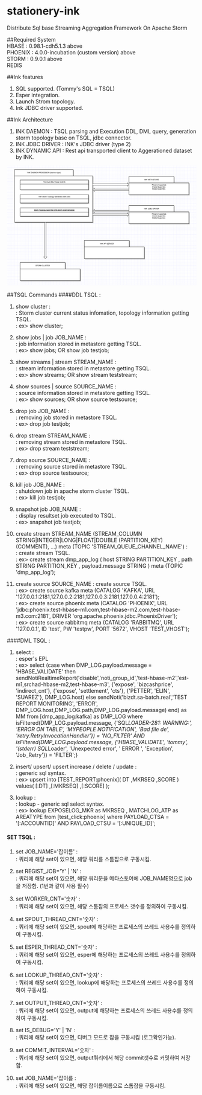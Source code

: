 # stationery-ink
Distribute Sql base Streaming Aggregation Framework On Apache Storm

##Required System    
HBASE : 0.98.1-cdh5.1.3 above    
PHOENIX : 4.0.0-incubation (custom version) above    
STORM : 0.9.0.1 above    
REDIS    

##Ink features
1. SQL supported. (Tommy's SQL = TSQL)    
2. Esper integration.    
3. Launch Strom topology.    
4. Ink JDBC driver supported.    

##Ink Architecture
1. INK DAEMON : TSQL parsing and Execution DDL, DML query, generation storm topology base on TSQL, jdbc connector.  
2. INK JDBC DRIVER : INK's JDBC driver (type 2)  
3. INK DYNAMIC API : Rest api transported client to Aggerationed dataset by INK.  

![GitHub Logo](/ink.png)

##TSQL Commands
####DDL TSQL : 

1. show cluster :   
: Storm cluster current status infomation, topology information getting TSQL.  
: ex> show cluster;  

2. show jobs | job JOB_NAME :  
: job information stored in metastore getting TSQL.  
: ex> show jobs; OR show job testjob;  

3. show streams | stream STREAM_NAME :   
: stream information stored in metastore getting TSQL.  
: ex> show streams; OR show stream teststream;  

4. show sources | source SOURCE_NAME :  
: source information stored in metastore getting TSQL.  
: ex> show sources; OR show source testsource;  

5. drop job JOB_NAME :  
: removing job stored in metastore TSQL.  
: ex> drop job testjob;  

6. drop stream STREAM_NAME :  
: removing stream stored in metastore TSQL.  
: ex> drop stream teststream;  

7. drop source SOURCE_NAME :  
: removing source stored in metastore TSQL.  
: ex> drop source testsource;  

8. kill job JOB_NAME :  
: shutdown job in apache storm cluster TSQL.  
: ex> kill job testjob;  
 
9. snapshot job JOB_NAME :  
: display resultset job executed to TSQL.  
: ex> snapshot job testjob;  

10. create stream STREAM_NAME (STREAM_COLUMN STRING|INTEGER|LONG|FLOAT|DOUBLE (PARTITION_KEY) (COMMENT), ...)  meta (TOPIC 'STREAM_QUEUE_CHANNEL_NAME') :  
: create stream TSQL.  
: ex> create stream dmp_app_log ( host STRING PARTITION_KEY , path STRING PARTITION_KEY , payload.message STRING  ) meta (TOPIC 'dmp_app_log');  

11. create source SOURCE_NAME 
: create source TSQL.  
: ex> create source kafka meta (CATALOG 'KAFKA', URL '127.0.0.1:2181,127.0.0.2:2181,127.0.0.3:2181,127.0.0.4:2181');  
: ex> create source phoenix meta (CATALOG 'PHOENIX', URL 'jdbc:phoenix:test-hbase-m1.com,test-hbase-m2.com,test-hbase-m3.com:2181', DRIVER 'org.apache.phoenix.jdbc.PhoenixDriver');  
: ex> create source rabbitmq meta (CATALOG 'RABBITMQ', URL '127.0.0.1', ID 'test', PW 'testpw', PORT '5672', VHOST 'TEST_VHOST');  

####DML TSQL :  

1. select  :  
: esper's EPL  
: ex>  select (case when DMP_LOG.payload.message = 'HBASE_VALIDATE' then
		sendNotiRealtimeReport('disable','noti_group_id','test-hbase-m2','est-m1,srchad-hbase-m2,test-hbase-m3', {'expose', 'bizcashprice', 'indirect_cnt'}, {'expose', 'settlement', 'cts'}, {'PETTER', 'ELIN', 'SUAREZ'}, DMP_LOG.host)
	else 
		sendNoti('bizdt.sa-batch.real','TEST REPORT MONITORING', 'ERROR', DMP_LOG.host,DMP_LOG.path,DMP_LOG.payload.message)
	end) as MM
from 
 	[dmp_app_log:kafka] as DMP_LOG 
where 
	isFiltered(DMP_LOG.payload.message, {'SQL*LOADER-281: WARNING:', 'ERROR ON TABLE', 'MYPEOPLE NOTIFICATION', 'Bad file de', 'retry.RetryInvocationHandler'}) = 'NO_FILTER'
	AND
	isFiltered(DMP_LOG.payload.message, {'HBASE_VALIDATE', 'tommy', '(stderr) SQL*Loader',  'Unexpected error', ' ERROR ', 'Exception', 'Job_Retry'}) = 'FILTER';}


2. insert/ upsert/ upsert increase / delete / update :  
: generic sql syntax.  
: ex>  upsert into [TEST_REPORT:phoenix](
	DT
	,MKRSEQ
	,SCORE
) 
values( 
	[:DT]
	,[:MKRSEQ] 
	,[:SCORE] );  

3. lookup :  
: lookup - generic sql select syntax.  
: ex>  lookup 
	EXPOSELOG_MKR as MKRSEQ
	, MATCHLOG_ATP as AREATYPE
from 
	[test_click:phoenix]
where
	PAYLOAD_CTSA = '[:ACCOUNTID]' AND PAYLOAD_CTSU = '[:UNIQUE_ID]';  



#### SET TSQL :  

1. set JOB_NAME='잡이름' :  
: 쿼리에 해당 set이 있으면, 해당 쿼리를 스톰잡으로 구동시킴.  

2. set REGIST_JOB='Y' | 'N' :  
: 쿼리에 해당 set이 있으면, 해당 쿼리문을 메타스토어에 JOB_NAME명으로 job을 저장함. (1번과 같이 사용 필수)  

3. set WORKER_CNT='숫자' :  
: 쿼리에 해당 set이 있으면, 해당 스톰잡의 프로세스 갯수를 정의하여 구동시킴.  

4. set SPOUT_THREAD_CNT='숫자' :  
: 쿼리에 해당 set이 있으면, spout에 해당하는 프로세스의 쓰레드 사용수를 정의하여 구동시킴.  

5. set ESPER_THREAD_CNT='숫자' :  
: 쿼리에 해당 set이 있으면, esper에 해당하는 프로세스의 쓰레드 사용수를 정의하여 구동시킴.  

6. set LOOKUP_THREAD_CNT='숫자' :  
: 쿼리에 해당 set이 있으면, lookup에 해당하는 프로세스의 쓰레드 사용수를 정의하여 구동시킴.  

7. set OUTPUT_THREAD_CNT='숫자' :  
: 쿼리에 해당 set이 있으면, output에 해당하는 프로세스의 쓰레드 사용수를 정의하여 구동시킴.  

8. set IS_DEBUG='Y' | 'N' :  
: 쿼리에 해당 set이 있으면, 디버그 모드로 잡을 구동시킴 (로그확인가능).    

9. set COMMIT_INTERVAL='숫자' :  
: 쿼리에 해당 set이 있으면, output쿼리에서 해당 commit갯수로 커밋하여 저장함.  

10. set JOB_NAME='잡이름 :  
: 쿼리에 해당 set이 있으면, 해당 잡이름이름으로 스톰잡을 구동시킴.  

